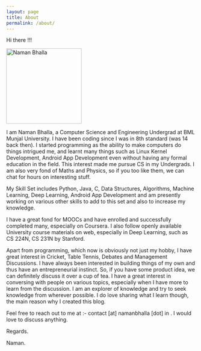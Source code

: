 ```yaml
---
layout: page
title: About
permalink: /about/
---
```


Hi there !!!

<img src="{{ site.baseurl }}/assets/pages/about/naman.jpg" alt="Naman Bhalla" width="200">

I am Naman Bhalla, a Computer Science and Engineering Undergrad at BML Munjal University. I have been coding since I was in 8th standard (was 14 back then). I started programming as the ability to make computers do things intrigued me, and learnt many things such as Linux Kernel Development, Android App Development even without having any formal education in the field. This interest made me pursue CS in my Undergrads. I am also very fond of Maths and Physics, so if you too like them, we can chat for hours on interesting stuff.

My Skill Set includes Python, Java, C, Data Structures, Algorithms, Machine Learning, Deep Learning, Android App Development and am presently working on various other skills to add to this set and also to increase my knowledge.

I have a great fond for MOOCs and have enrolled and successfully completed many, especially on Coursera. I also follow openly available University course materials on web, especially in Deep Learning, such as CS 224N, CS 231N by Stanford.

Apart from programming, which now is obviously not just my hobby, I have great interest in Cricket, Table Tennis, Debates and Management Discussions. I have always been interested in building things of my own and thus have an entrepreneurial instinct. So, if you have some product idea, we can definitely discuss it over a cup of tea. I have a great interest in conversing with people on various topics, especially when I have more to learn from the discussion. I am an explorer of knowledge and try to seek knowledge from wherever possible. I do love sharing what I learn though, the main reason why I created this blog.

Feel free to reach out to me at :-
contact [at] namanbhalla [dot] in
. I would love to discuss anything.

Regards.

Naman.

<!-- Go to www.addthis.com/dashboard to customize your tools -->
<script type="text/javascript" src="//s7.addthis.com/js/300/addthis_widget.js#pubid=ra-597a01df538d0348"></script>
